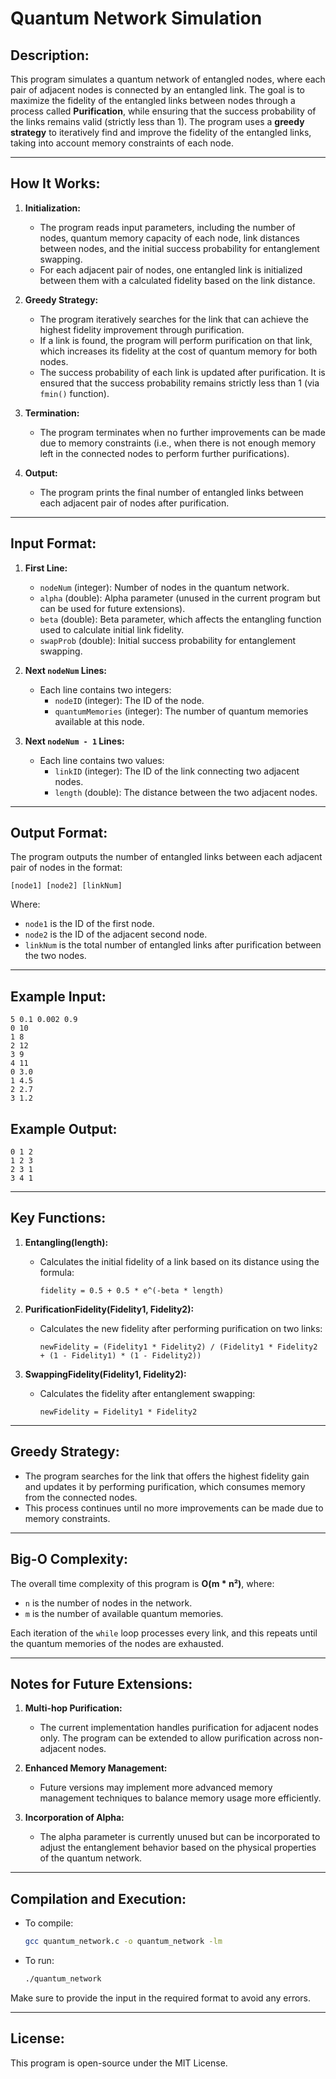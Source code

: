 
# Quantum Network Simulation

## Description:

This program simulates a quantum network of entangled nodes, where each pair of adjacent nodes is connected by an entangled link. The goal is to maximize the fidelity of the entangled links between nodes through a process called **Purification**, while ensuring that the success probability of the links remains valid (strictly less than 1). The program uses a **greedy strategy** to iteratively find and improve the fidelity of the entangled links, taking into account memory constraints of each node.

---

## How It Works:

1. **Initialization:**
   - The program reads input parameters, including the number of nodes, quantum memory capacity of each node, link distances between nodes, and the initial success probability for entanglement swapping.
   - For each adjacent pair of nodes, one entangled link is initialized between them with a calculated fidelity based on the link distance.

2. **Greedy Strategy:**
   - The program iteratively searches for the link that can achieve the highest fidelity improvement through purification.
   - If a link is found, the program will perform purification on that link, which increases its fidelity at the cost of quantum memory for both nodes.
   - The success probability of each link is updated after purification. It is ensured that the success probability remains strictly less than 1 (via `fmin()` function).

3. **Termination:**
   - The program terminates when no further improvements can be made due to memory constraints (i.e., when there is not enough memory left in the connected nodes to perform further purifications).

4. **Output:**
   - The program prints the final number of entangled links between each adjacent pair of nodes after purification.

---

## Input Format:

1. **First Line:**
   - `nodeNum` (integer): Number of nodes in the quantum network.
   - `alpha` (double): Alpha parameter (unused in the current program but can be used for future extensions).
   - `beta` (double): Beta parameter, which affects the entangling function used to calculate initial link fidelity.
   - `swapProb` (double): Initial success probability for entanglement swapping.

2. **Next `nodeNum` Lines:**
   - Each line contains two integers:
     - `nodeID` (integer): The ID of the node.
     - `quantumMemories` (integer): The number of quantum memories available at this node.

3. **Next `nodeNum - 1` Lines:**
   - Each line contains two values:
     - `linkID` (integer): The ID of the link connecting two adjacent nodes.
     - `length` (double): The distance between the two adjacent nodes.

---

## Output Format:

The program outputs the number of entangled links between each adjacent pair of nodes in the format:

```
[node1] [node2] [linkNum]
```

Where:
- `node1` is the ID of the first node.
- `node2` is the ID of the adjacent second node.
- `linkNum` is the total number of entangled links after purification between the two nodes.

---

## Example Input:

```
5 0.1 0.002 0.9
0 10
1 8
2 12
3 9
4 11
0 3.0
1 4.5
2 2.7
3 1.2
```

## Example Output:

```
0 1 2
1 2 3
2 3 1
3 4 1
```

---

## Key Functions:

1. **Entangling(length):**
   - Calculates the initial fidelity of a link based on its distance using the formula:
     ```
     fidelity = 0.5 + 0.5 * e^(-beta * length)
     ```

2. **PurificationFidelity(Fidelity1, Fidelity2):**
   - Calculates the new fidelity after performing purification on two links:
     ```
     newFidelity = (Fidelity1 * Fidelity2) / (Fidelity1 * Fidelity2 + (1 - Fidelity1) * (1 - Fidelity2))
     ```

3. **SwappingFidelity(Fidelity1, Fidelity2):**
   - Calculates the fidelity after entanglement swapping:
     ```
     newFidelity = Fidelity1 * Fidelity2
     ```

---

## Greedy Strategy:

- The program searches for the link that offers the highest fidelity gain and updates it by performing purification, which consumes memory from the connected nodes.
- This process continues until no more improvements can be made due to memory constraints.

---

## Big-O Complexity:

The overall time complexity of this program is **O(m \* n²)**, where:
- `n` is the number of nodes in the network.
- `m` is the number of available quantum memories.

Each iteration of the `while` loop processes every link, and this repeats until the quantum memories of the nodes are exhausted.

---

## Notes for Future Extensions:

1. **Multi-hop Purification:**
   - The current implementation handles purification for adjacent nodes only. The program can be extended to allow purification across non-adjacent nodes.

2. **Enhanced Memory Management:**
   - Future versions may implement more advanced memory management techniques to balance memory usage more efficiently.

3. **Incorporation of Alpha:**
   - The alpha parameter is currently unused but can be incorporated to adjust the entanglement behavior based on the physical properties of the quantum network.

---

## Compilation and Execution:

- To compile:
  ```bash
  gcc quantum_network.c -o quantum_network -lm
  ```

- To run:
  ```bash
  ./quantum_network
  ```

Make sure to provide the input in the required format to avoid any errors.

---

## License:

This program is open-source under the MIT License.

